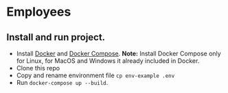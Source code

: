 # Employees

## Install and run project.

- Install [Docker](https://docs.docker.com/install/) and [Docker Compose](https://docs.docker.com/compose/install/#install-compose). **Note:** Install Docker Compose only for Linux, for MacOS and Windows it already included in Docker.
- Clone this repo
- Copy and rename environment file `cp env-example .env`
- Run `docker-compose up --build`.
